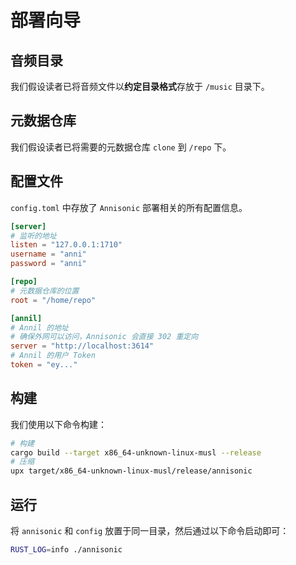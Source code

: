 # 部署向导

## 音频目录

我们假设读者已将音频文件以**约定目录格式**存放于 `/music` 目录下。

## 元数据仓库

我们假设读者已将需要的元数据仓库 `clone` 到 `/repo` 下。

## 配置文件

`config.toml` 中存放了 `Annisonic` 部署相关的所有配置信息。

```toml
[server]
# 监听的地址
listen = "127.0.0.1:1710"
username = "anni"
password = "anni"

[repo]
# 元数据仓库的位置
root = "/home/repo"

[annil]
# Annil 的地址
# 确保外网可以访问，Annisonic 会直接 302 重定向
server = "http://localhost:3614"
# Annil 的用户 Token
token = "ey..."

```

## 构建

我们使用以下命令构建：

```bash
# 构建
cargo build --target x86_64-unknown-linux-musl --release
# 压缩
upx target/x86_64-unknown-linux-musl/release/annisonic
```

## 运行

将 `annisonic` 和 `config` 放置于同一目录，然后通过以下命令启动即可：

```bash
RUST_LOG=info ./annisonic
```